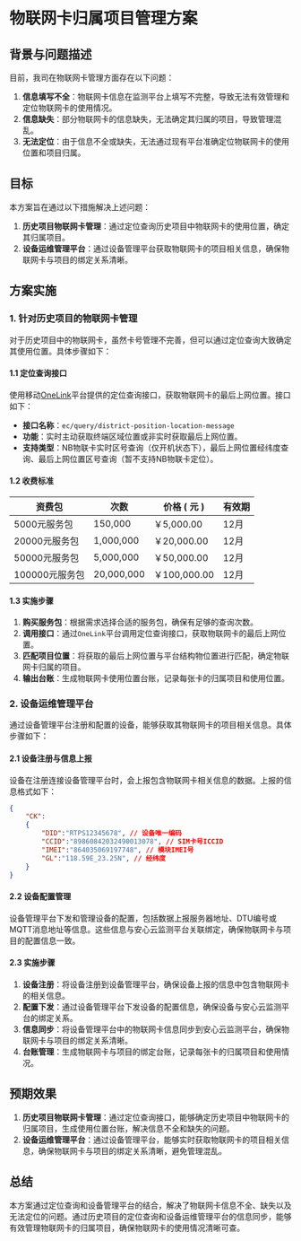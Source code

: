 # 物联网卡归属项目管理方案

## 背景与问题描述

目前，我司在物联网卡管理方面存在以下问题：
1. **信息填写不全**：物联网卡信息在监测平台上填写不完整，导致无法有效管理和定位物联网卡的使用情况。
2. **信息缺失**：部分物联网卡的信息缺失，无法确定其归属的项目，导致管理混乱。
3. **无法定位**：由于信息不全或缺失，无法通过现有平台准确定位物联网卡的使用位置和项目归属。

## 目标

本方案旨在通过以下措施解决上述问题：
1. **历史项目物联网卡管理**：通过定位查询历史项目中物联网卡的使用位置，确定其归属项目。
2. **设备运维管理平台**：通过设备管理平台获取物联网卡的项目相关信息，确保物联网卡与项目的绑定关系清晰。

## 方案实施

### 1. 针对历史项目的物联网卡管理

对于历史项目中的物联网卡，虽然卡号管理不完善，但可以通过定位查询大致确定其使用位置。具体步骤如下：

#### 1.1 定位查询接口

使用移动[OneLink](https://ec.iot.10086.cn/ecology/homePage)平台提供的定位查询接口，获取物联网卡的最后上网位置。接口如下：

- **接口名称**：`ec/query/district-position-location-message`
- **功能**：实时主动获取终端区域位置或非实时获取最后上网位置。
- **支持类型**：NB物联卡实时区号查询（仅开机状态下），最后上网位置经纬度查询、最后上网位置区号查询（暂不支持NB物联卡定位）。

#### 1.2 收费标准

| 资费包         | 次数       | 价格 ( 元 )  | 有效期 |
| -------------- | ---------- | ------------ | ------ |
| 5000元服务包   | 150,000    | ￥5,000.00   | 12月   |
| 20000元服务包  | 1,000,000  | ￥20,000.00  | 12月   |
| 50000元服务包  | 5,000,000  | ￥50,000.00  | 12月   |
| 100000元服务包 | 20,000,000 | ￥100,000.00 | 12月   |

#### 1.3 实施步骤

1. **购买服务包**：根据需求选择合适的服务包，确保有足够的查询次数。
2. **调用接口**：通过`OneLink`平台调用定位查询接口，获取物联网卡的最后上网位置。
3. **匹配项目位置**：将获取的最后上网位置与平台结构物位置进行匹配，确定物联网卡归属的项目。
4. **输出台账**：生成物联网卡使用位置台账，记录每张卡的归属项目和使用位置。

### 2. 设备运维管理平台

通过设备管理平台注册和配置的设备，能够获取其物联网卡的项目相关信息。具体步骤如下：

#### 2.1 设备注册与信息上报

设备在注册连接设备管理平台时，会上报包含物联网卡相关信息的数据。上报的信息格式如下：

```json
{
	"CK":
	{
		"DID":"RTPS12345678", // 设备唯一编码
		"CCID":"89860842032490013078", // SIM卡号ICCID
		"IMEI":"864035069197748", // 模块IMEI号
		"GL":"118.59E_23.25N", // 经纬度
	}
}
```

#### 2.2 设备配置管理

设备管理平台下发和管理设备的配置，包括数据上报服务器地址、DTU编号或MQTT消息地址等信息。这些信息与安心云监测平台关联绑定，确保物联网卡与项目的配置信息一致。

#### 2.3 实施步骤

1. **设备注册**：将设备注册到设备管理平台，确保设备上报的信息中包含物联网卡的相关信息。
2. **配置下发**：通过设备管理平台下发设备的配置信息，确保设备与安心云监测平台的绑定关系。
3. **信息同步**：将设备管理平台中的物联网卡信息同步到安心云监测平台，确保物联网卡与项目的绑定关系清晰。
4. **台账管理**：生成物联网卡与项目的绑定台账，记录每张卡的归属项目和使用情况。

## 预期效果

1. **历史项目物联网卡管理**：通过定位查询接口，能够确定历史项目中物联网卡的归属项目，生成使用位置台账，解决信息不全和缺失的问题。
2. **设备运维管理平台**：通过设备管理平台，能够实时获取物联网卡的项目相关信息，确保物联网卡与项目的绑定关系清晰，避免管理混乱。

## 总结

本方案通过定位查询和设备管理平台的结合，解决了物联网卡信息不全、缺失以及无法定位的问题。通过历史项目的定位查询和设备运维管理平台的信息同步，能够有效管理物联网卡的归属项目，确保物联网卡的使用情况清晰可查。